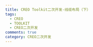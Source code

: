 ```yaml
---
title: CREO Toolkit二次开发-线缆布局（下）
tags:
  - CREO
  - TOOLKIT
  - CREO二次开发
comments: true
category: CREO二次开发
---
```


